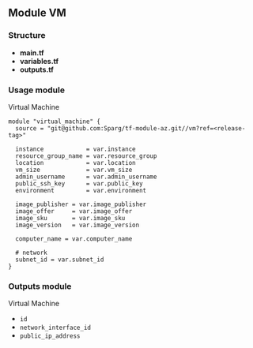 ## Module VM

### Structure
- **main.tf**
- **variables.tf**
- **outputs.tf**

### Usage module

Virtual Machine
```hcl
module "virtual_machine" {
  source = "git@github.com:Sparg/tf-module-az.git//vm?ref=<release-tag>"

  instance            = var.instance
  resource_group_name = var.resource_group
  location            = var.location
  vm_size             = var.vm_size
  admin_username      = var.admin_username
  public_ssh_key      = var.public_key
  environment         = var.environment

  image_publisher = var.image_publisher
  image_offer     = var.image_offer
  image_sku       = var.image_sku
  image_version   = var.image_version

  computer_name = var.computer_name

  # network
  subnet_id = var.subnet_id
}
```

### Outputs module

Virtual Machine
- `id`
- `network_interface_id`
- `public_ip_address`
